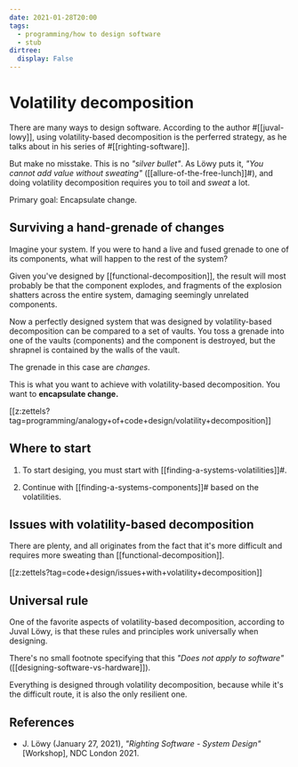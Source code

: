 ```yaml
---
date: 2021-01-28T20:00
tags: 
  - programming/how to design software
  - stub
dirtree:
  display: False
---
```


# Volatility decomposition

There are many ways to design software. According to the author #[[juval-lowy]],
using volatility-based decomposition is the perferred strategy, as he talks about
in his series of #[[righting-software]].

But make no misstake. This is no *"silver bullet"*. As Löwy puts it, *"You cannot
add value without sweating"* ([[allure-of-the-free-lunch]]#), and doing volatility
decomposition requires you to toil and *sweat* a lot.

Primary goal: Encapsulate change.

## Surviving a hand-grenade of changes

Imagine your system. If you were to hand a live and fused grenade to one of its
components, what will happen to the rest of the system?

Given you've designed by [[functional-decomposition]], the result will most
probably be that the component explodes, and fragments of the explosion shatters
across the entire system, damaging seemingly unrelated components.

Now a perfectly designed system that was designed by volatility-based
decomposition can be compared to a set of vaults. You toss a grenade into one of
the vaults (components) and the component is destroyed, but the shrapnel is
contained by the walls of the vault.

The grenade in this case are *changes*.

This is what you want to achieve with volatility-based decomposition.
You want to **encapsulate change.**

[[z:zettels?tag=programming/analogy+of+code+design/volatility+decomposition]]

## Where to start

1. To start desiging, you must start with [[finding-a-systems-volatilities]]#.

2. Continue with [[finding-a-systems-components]]# based on the volatilities.

## Issues with volatility-based decomposition

There are plenty, and all originates from the fact that it's more difficult
and requires more sweating than [[functional-decomposition]].

[[z:zettels?tag=code+design/issues+with+volatility+decomposition]]

## Universal rule

One of the favorite aspects of volatility-based decomposition, according to
Juval Löwy, is that these rules and principles work universally when designing.

There's no small footnote specifying that this *"Does not apply to software"*
([[designing-software-vs-hardware]]).

Everything is designed through volatility decomposition, because while it's the
difficult route, it is also the only resilient one.

## References

- J. Löwy (January 27, 2021), *"Righting Software - System Design"* [Workshop],
  NDC London 2021.

[^srp]: Martin, R. (2008). The Single Responsibility Principle. In *Clean Code: A Handbook of Agile Software Craftmanship* (*Robert C. Martin Series*) (1st ed., pp. 138-140). Pearson.
[^ccp]: Martin, R. (2017). The Common Closure Principle. In *Clean Architecture: A Craftsman’s Guide to Software Structure and Design* (*Robert C. Martin Series*) (1st ed., pp. 105–107). Pearson.

